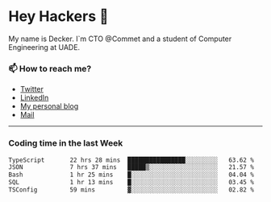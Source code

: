 # Hey Hackers 👋

My name is Decker. I`m CTO @Commet and a student of Computer Engineering at UADE.

### 📫 How to reach me?
- [Twitter](https://x.com/0xDecker) 
- [LinkedIn](https://www.linkedin.com/in/decker-urbano/) 
- [My personal blog](http://decker.sh) 
- [Mail](mailto:me@decker.sh)

---

### Coding time in the last Week

<!--START_SECTION:waka-->

```txt
TypeScript       22 hrs 28 mins  ████████████████░░░░░░░░░   63.62 %
JSON             7 hrs 37 mins   █████▒░░░░░░░░░░░░░░░░░░░   21.57 %
Bash             1 hr 25 mins    █░░░░░░░░░░░░░░░░░░░░░░░░   04.04 %
SQL              1 hr 13 mins    █░░░░░░░░░░░░░░░░░░░░░░░░   03.45 %
TSConfig         59 mins         ▓░░░░░░░░░░░░░░░░░░░░░░░░   02.82 %
```

<!--END_SECTION:waka-->
